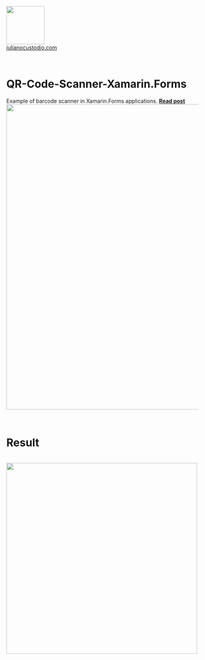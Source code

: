 


  <a href="http://julianocustodio.com" target="_blank"><image width="100px" src="https://julianocustodiosite.files.wordpress.com/2017/02/cropped-logojuliano.png?w=300&h=300&crop=1"/></a>
 <br/><a href="http://julianocustodio.com">julianocustodio.com</a>

 
<br/>


# QR-Code-Scanner-Xamarin.Forms
Example of barcode scanner in Xamarin.Forms applications.
<a href="https://julianocustodio.com/2017/11/03/scanner/" target="_blank"><b> Read post</b></a></br> 
<a href="https://julianocustodio.com/2017/11/03/scanner/">
<image width="800px" src="https://julianocustodiosite.files.wordpress.com/2017/11/wallbarcode.png?w=1462"/></a>

<br/>


# Result
<p>
  <br>
  <image height="500px"src="https://julianocustodiosite.files.wordpress.com/2017/11/ezgif-com-gif-maker.gif?w=400&h=633"/><br>  
</p>


